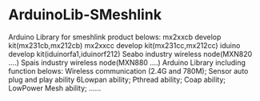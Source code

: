 ArduinoLib-SMeshlink
====================

Arduino Library for smeshlink product belows:
	mx2xxcb develop kit(mx231cb,mx212cb)
	mx2xxcc develop kit(mx231cc,mx212cc)
	iduino develop kit(iduinorfa1,iduinorf212)
	Seabo industry wireless node(MXN820 ....)
	Spais industry wireless node(MXN880 ....)
Arduino Library including function belows:
	Wireless communication (2.4G and 780M);
	Sensor auto plug and play ability
	6Lowpan ability;
	Pthread ability;
	Coap ability;
	LowPower Mesh ability;
	......
